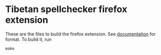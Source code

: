 # Tibetan spellchecker firefox extension

These are the files to build the firefox extension. See [documentation](https://developer.mozilla.org/en-US/Add-ons/Extension_Packaging) for format. To build it, run

    make

